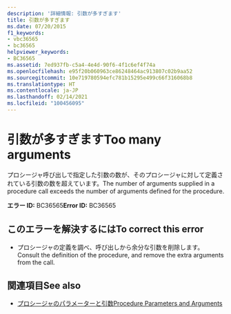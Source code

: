 ```yaml
---
description: '詳細情報: 引数が多すぎます'
title: 引数が多すぎます
ms.date: 07/20/2015
f1_keywords:
- vbc36565
- bc36565
helpviewer_keywords:
- BC36565
ms.assetid: 7ed937fb-c5a4-4e4d-90f6-4f1c6ef4f74a
ms.openlocfilehash: e95f20b060963ce86248464ac913807c02b9aa52
ms.sourcegitcommit: 10e719780594efc781b15295e499c66f316068b8
ms.translationtype: HT
ms.contentlocale: ja-JP
ms.lasthandoff: 02/14/2021
ms.locfileid: "100456095"
---
```

# <a name="too-many-arguments"></a><span data-ttu-id="e0e2e-103">引数が多すぎます</span><span class="sxs-lookup"><span data-stu-id="e0e2e-103">Too many arguments</span></span>

<span data-ttu-id="e0e2e-104">プロシージャ呼び出しで指定した引数の数が、そのプロシージャに対して定義されている引数の数を超えています。</span><span class="sxs-lookup"><span data-stu-id="e0e2e-104">The number of arguments supplied in a procedure call exceeds the number of arguments defined for the procedure.</span></span>  
  
 <span data-ttu-id="e0e2e-105">**エラー ID:** BC36565</span><span class="sxs-lookup"><span data-stu-id="e0e2e-105">**Error ID:** BC36565</span></span>  
  
## <a name="to-correct-this-error"></a><span data-ttu-id="e0e2e-106">このエラーを解決するには</span><span class="sxs-lookup"><span data-stu-id="e0e2e-106">To correct this error</span></span>  
  
- <span data-ttu-id="e0e2e-107">プロシージャの定義を調べ、呼び出しから余分な引数を削除します。</span><span class="sxs-lookup"><span data-stu-id="e0e2e-107">Consult the definition of the procedure, and remove the extra arguments from the call.</span></span>  
  
## <a name="see-also"></a><span data-ttu-id="e0e2e-108">関連項目</span><span class="sxs-lookup"><span data-stu-id="e0e2e-108">See also</span></span>

- [<span data-ttu-id="e0e2e-109">プロシージャのパラメーターと引数</span><span class="sxs-lookup"><span data-stu-id="e0e2e-109">Procedure Parameters and Arguments</span></span>](../programming-guide/language-features/procedures/procedure-parameters-and-arguments.md)
